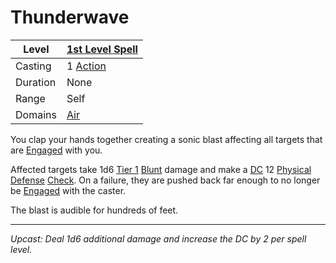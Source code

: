 # Thunderwave

| Level    | [1st Level Spell](1st%20Level%20Spells.md)          |
| -------- | --------------------------------------------------- |
| Casting  | 1 [Action](../../../../Game%20Procedures/Core%20Procedures/Action.md) |
| Duration | None                                                |
| Range    | Self                                                |
| Domains  | [Air](../../Spell%20Domains/Air.md)              |

You clap your hands together creating a sonic blast affecting all targets that are [Engaged](../../../../Game%20Procedures/Conditions/Engaged.md) with you.

Affected targets take 1d6 [Tier 1](../../../../Game%20Procedures/Combat/Damage/Damage%20Tiers/Tier%201.md) [Blunt](../../../../Game%20Procedures/Combat/Damage/Damage%20Types/Blunt.md) damage and make a [DC](../../../../Game%20Procedures/Core%20Procedures/DC.md) 12 [Physical Defense](../../../../Player%20Characters/Derived%20Statistics/Physical%20Defense.md) [Check](../../../../Game%20Procedures/Core%20Procedures/Check.md). On a failure, they are pushed back far enough to no longer be [Engaged](../../../../Game%20Procedures/Conditions/Engaged.md) with the caster.

The blast is audible for hundreds of feet.

---
*Upcast: Deal 1d6 additional damage and increase the DC by 2 per spell level.*
